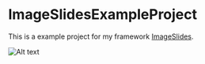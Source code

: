 # ImageSlidesExampleProject
This is a example project for my framework [ImageSlides](https://github.com/moet-stein/ImageSlides).

![Alt text](https://media.giphy.com/media/B5zwrMyjBr9zCVohi0/giphy.gif)
